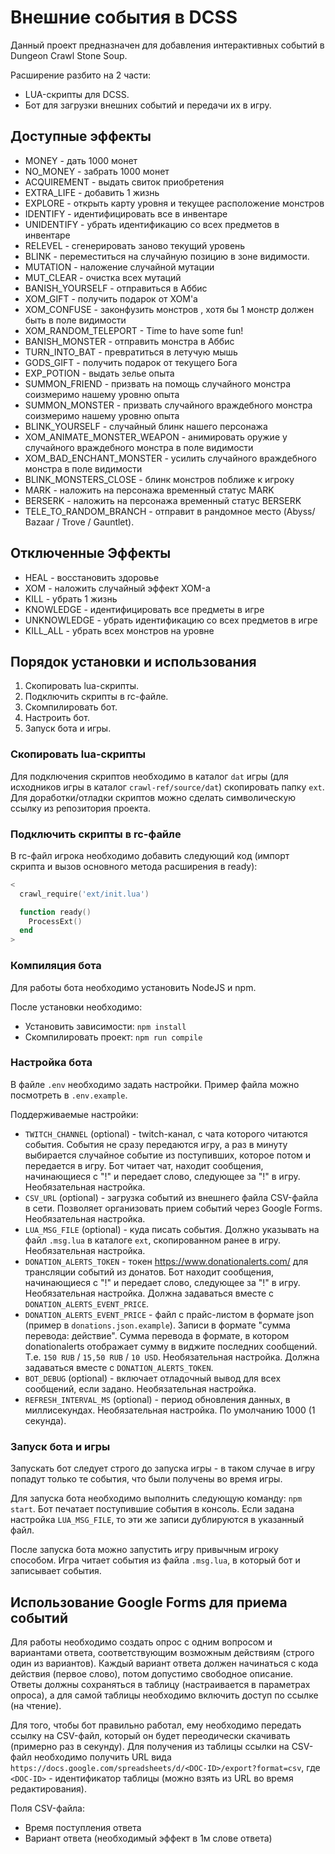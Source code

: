 # Внешние события в DCSS

Данный проект предназначен для добавления интерактивных событий в Dungeon Crawl Stone Soup.

Расширение разбито на 2 части:

- LUA-скрипты для DCSS.
- Бот для загрузки внешних событий и передачи их в игру.

## Доступные эффекты

- MONEY - дать 1000 монет
- NO_MONEY - забрать 1000 монет
- ACQUIREMENT - выдать свиток приобретения
- EXTRA_LIFE - добавить 1 жизнь
- EXPLORE - открыть карту уровня и текущее расположение монстров
- IDENTIFY - идентифицировать все в инвентаре
- UNIDENTIFY - убрать идентификацию со всех предметов в инвентаре
- RELEVEL - сгенерировать заново текущий уровень
- BLINK - переместиться на случайную позицию в зоне видимости.
- MUTATION - наложение случайной мутации
- MUT_CLEAR - очистка всех мутаций
- BANISH_YOURSELF - отправиться в Аббис
- XOM_GIFT - получить подарок от XOM'a
- XOM_CONFUSE - законфузить монстров , хотя бы 1 монстр должен быть в поле видимости
- XOM_RANDOM_TELEPORT - Time to have some fun!
- BANISH_MONSTER - отправить монстра в Аббис
- TURN_INTO_BAT - превратиться в летучую мышь
- GODS_GIFT - получить подарок от текущего Бога
- EXP_POTION - выдать зелье опыта
- SUMMON_FRIEND - призвать на помощь случайного монстра соизмеримо нашему уровню опыта
- SUMMON_MONSTER - призвать случайного враждебного монстра соизмеримо нашему уровню опыта
- BLINK_YOURSELF - случайный блинк нашего персонажа
- XOM_ANIMATE_MONSTER_WEAPON - анимировать оружие у случайного враждебного монстра в поле видимости
- XOM_BAD_ENCHANT_MONSTER - усилить случайного враждебного монстра в поле видимости
- BLINK_MONSTERS_CLOSE - блинк монстров поближе к игроку
- MARK - наложить на персонажа временный статус MARK
- BERSERK - наложить на персонажа временный статус BERSERK
- TELE_TO_RANDOM_BRANCH - отправит в рандомное место (Abyss/ Bazaar / Trove / Gauntlet).

## Отключенные Эффекты

- HEAL - восстановить здоровье
- XOM - наложить случайный эффект XOM-а
- KILL - убрать 1 жизнь
- KNOWLEDGE - идентифицировать все предметы в игре
- UNKNOWLEDGE - убрать идентификацию со всех предметов в игре
- KILL_ALL - убрать всех монстров на уровне

## Порядок установки и использования

1. Скопировать lua-скрипты.
2. Подключить скрипты в rc-файле.
3. Скомпилировать бот.
4. Настроить бот.
5. Запуск бота и игры.

### Скопировать lua-скрипты

Для подключения скриптов необходимо в каталог `dat` игры (для исходников игры в каталог `crawl-ref/source/dat`) скопировать папку `ext`.
Для доработки/отладки скриптов можно сделать символическую ссылку из репозитория проекта.

### Подключить скрипты в rc-файле

В rc-файл игрока необходимо добавить следующий код (импорт скрипта и вызов основного метода расширения в ready):

```lua
<
  crawl_require('ext/init.lua')

  function ready()
    ProcessExt()
  end
>
```

### Компиляция бота

Для работы бота необходимо установить NodeJS и npm.

После установки необходимо:

- Установить зависимости: `npm install`
- Скомпилировать проект: `npm run compile`

### Настройка бота

В файле `.env` необходимо задать настройки. Пример файла можно посмотреть в `.env.example`.

Поддерживаемые настройки:

- `TWITCH_CHANNEL` (optional) - twitch-канал, с чата которого читаются события. События не сразу передаются игру, а раз в минуту выбирается случайное событие из поступивших, которое потом и передается в игру. Бот читает чат, находит сообщения, начинающиеся с "!" и передает слово, следующее за "!" в игру. Необязательная настройка.
- `CSV_URL` (optional) - загрузка событий из внешнего файла CSV-файла в сети. Позволяет организовать прием событий через Google Forms. Необязательная настройка.
- `LUA_MSG_FILE` (optional) - куда писать события. Должно указывать на файл `.msg.lua` в каталоге `ext`, скопированном ранее в игру. Необязательная настройка.
- `DONATION_ALERTS_TOKEN` - токен <https://www.donationalerts.com/> для трансляции событий из донатов. Бот находит сообщения, начинающиеся с "!" и передает слово, следующее за "!" в игру. Необязательная настройка. Должна задаваться вместе с `DONATION_ALERTS_EVENT_PRICE`.
- `DONATION_ALERTS_EVENT_PRICE` - файл с прайс-листом в формате json (пример в `donations.json.example`). Записи в формате "сумма перевода: действие". Сумма перевода в формате, в котором donationalerts отображает сумму в виджите последних сообщений. Т.е. `150 RUB` / `15,50 RUB` / `10 USD`. Необязательная настройка. Должна задаваться вместе с `DONATION_ALERTS_TOKEN`.
- `BOT_DEBUG` (optional) - включает отладочный вывод для всех сообщений, если задано. Необязательная настройка.
- `REFRESH_INTERVAL_MS` (optional) - период обновления данных, в миллисекундах. Необязательная настройка. По умолчанию 1000 (1 секунда).

### Запуск бота и игры

Запускать бот следует строго до запуска игры - в таком случае в игру попадут только те события, что были получены во время игры.

Для запуска бота необходимо выполнить следующую команду: `npm start`. Бот печатает поступившие события в консоль. Если задана настройка `LUA_MSG_FILE`, то эти же записи дублируются в указанный файл.

После запуска бота можно запустить игру привычным игроку способом. Игра читает события из файла `.msg.lua`, в который бот и записывает события.

## Использование Google Forms для приема событий

Для работы необходимо создать опрос с одним вопросом и вариантами ответа, соответствующим возможным действиям (строго один из вариантов). Каждый вариант ответа должен начинаться с кода действия (первое слово), потом допустимо свободное описание.
Ответы должны сохраняться в таблицу (настраивается в параметрах опроса), а для самой таблицы необходимо включить доступ по ссылке (на чтение).

Для того, чтобы бот правильно работал, ему необходимо передать ссылку на CSV-файл, который он будет переодически скачивать (примерно раз в секунду).
Для получения из таблицы ссылки на CSV-файл необходимо получить URL вида `https://docs.google.com/spreadsheets/d/<DOC-ID>/export?format=csv`, где `<DOC-ID>` - идентификатор таблицы (можно взять из URL во время редактирования).

Поля CSV-файла:

- Время поступления ответа
- Вариант ответа (необходимый эффект в 1м слове ответа)
